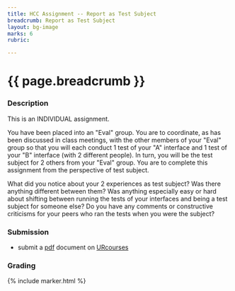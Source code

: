 ```yaml
---
title: HCC Assignment -- Report as Test Subject
breadcrumb: Report as Test Subject
layout: bg-image
marks: 6
rubric:

---
```

# {{ page.breadcrumb }}

### Description

This is an INDIVIDUAL assignment.

You have been placed into an "Eval" group.
You are to coordinate, as has been discussed in class meetings, with the other members of your "Eval" group so that you will each conduct 1 test of your "A" interface and 1 test of your "B" interface (with 2 different people). In turn, you will be the test subject for 2 others from your "Eval" group.  You are to complete this assignment from the perspective of test subject.

What did you notice about your 2 experiences as test subject?
Was there anything different between them? Was anything especially easy or hard about shifting between running the tests of your interfaces and being a test subject for someone else? Do you have any comments or constructive criticisms for your peers who ran the tests when you were the subject?

### Submission

* submit a [pdf](https://en.wikipedia.org/wiki/PDF) document on [URcourses](https://urcourses.uregina.ca/course/view.php?id=2084)

### Grading

{% include marker.html %}
